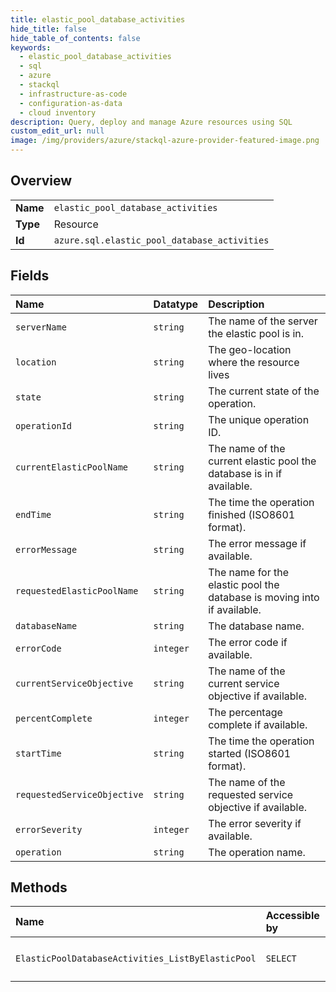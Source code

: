 ```yaml
---
title: elastic_pool_database_activities
hide_title: false
hide_table_of_contents: false
keywords:
  - elastic_pool_database_activities
  - sql
  - azure    
  - stackql
  - infrastructure-as-code
  - configuration-as-data
  - cloud inventory
description: Query, deploy and manage Azure resources using SQL
custom_edit_url: null
image: /img/providers/azure/stackql-azure-provider-featured-image.png
---
```

  
    

## Overview
<table><tbody>
<tr><td><b>Name</b></td><td><code>elastic_pool_database_activities</code></td></tr>
<tr><td><b>Type</b></td><td>Resource</td></tr>
<tr><td><b>Id</b></td><td><code>azure.sql.elastic_pool_database_activities</code></td></tr>
</tbody></table>

## Fields
| Name | Datatype | Description |
|:-----|:---------|:------------|
| `serverName` | `string` | The name of the server the elastic pool is in. |
| `location` | `string` | The geo-location where the resource lives |
| `state` | `string` | The current state of the operation. |
| `operationId` | `string` | The unique operation ID. |
| `currentElasticPoolName` | `string` | The name of the current elastic pool the database is in if available. |
| `endTime` | `string` | The time the operation finished (ISO8601 format). |
| `errorMessage` | `string` | The error message if available. |
| `requestedElasticPoolName` | `string` | The name for the elastic pool the database is moving into if available. |
| `databaseName` | `string` | The database name. |
| `errorCode` | `integer` | The error code if available. |
| `currentServiceObjective` | `string` | The name of the current service objective if available. |
| `percentComplete` | `integer` | The percentage complete if available. |
| `startTime` | `string` | The time the operation started (ISO8601 format). |
| `requestedServiceObjective` | `string` | The name of the requested service objective if available. |
| `errorSeverity` | `integer` | The error severity if available. |
| `operation` | `string` | The operation name. |
## Methods
| Name | Accessible by | Required Params |
|:-----|:--------------|:----------------|
| `ElasticPoolDatabaseActivities_ListByElasticPool` | `SELECT` | `elasticPoolName, resourceGroupName, serverName, subscriptionId` |
